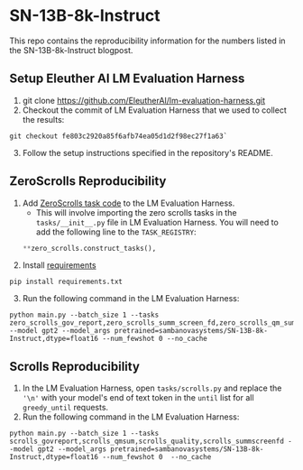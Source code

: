 # SN-13B-8k-Instruct
This repo contains the reproducibility information for the numbers listed in the SN-13B-8k-Instruct blogpost.

## Setup Eleuther AI LM Evaluation Harness
1. git clone https://github.com/EleutherAI/lm-evaluation-harness.git
2. Checkout the commit of LM Evaluation Harness that we used to collect the results:
```
git checkout fe803c2920a85f6afb74ea05d1d2f98ec27f1a63`
```
3. Follow the setup instructions specified in the repository's README.

## ZeroScrolls Reproducibility
1. Add [ZeroScrolls task code](zero_scrolls.py) to the LM Evaluation Harness.
   - This will involve importing the zero scrolls tasks in the `tasks/__init__.py` file in LM Evaluation Harness.  You will need to add the following line to the `TASK_REGISTRY`:
   ```python
   **zero_scrolls.construct_tasks(),
   ```
2. Install [requirements](requirements.txt)
```
pip install requirements.txt
```
3. Run the following command in the LM Evaluation Harness:
```
python main.py --batch_size 1 --tasks zero_scrolls_gov_report,zero_scrolls_summ_screen_fd,zero_scrolls_qm_sum,zero_scrolls_squality,zero_scrolls_qasper,zero_scrolls_narrative_qa,zero_scrolls_quality,zero_scrolls_musique,zero_scrolls_space_digest,zero_scrolls_book_sum_sort --model gpt2 --model_args pretrained=sambanovasystems/SN-13B-8k-Instruct,dtype=float16 --num_fewshot 0 --no_cache
```


## Scrolls Reproducibility
1. In the LM Evaluation Harness, open `tasks/scrolls.py` and replace the `'\n'` with your model's end of text token in the `until` list for all `greedy_until` requests.
2. Run the following command in the LM Evaluation Harness:
```
python main.py --batch_size 1 --tasks scrolls_govreport,scrolls_qmsum,scrolls_quality,scrolls_summscreenfd --model gpt2 --model_args pretrained=sambanovasystems/SN-13B-8k-Instruct,dtype=float16 --num_fewshot 0  --no_cache
```
